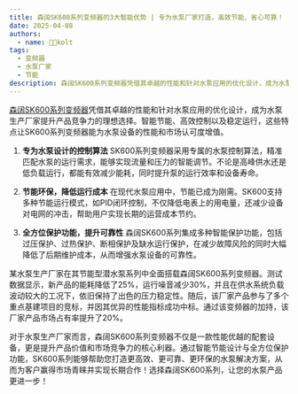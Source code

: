 ```yaml
---
title: 森阔SK600系列变频器的3大智能优势 | 专为水泵厂家打造，高效节能、省心可靠！
date: 2025-04-08
authors:
  - name: 🧑‍💼kolt
tags:
  - 变频器
  - 水泵厂家
  - 节能
description: 森阔SK600系列变频器凭借其卓越的性能和针对水泵应用的优化设计，成为水泵生产厂家提升产品竞争力的理想选择。智能节能、高效控制以及稳定运行，这些特点让SK600系列变频器能为水泵设备的性能和市场认可度增值。
---
```




[森阔SK600系列变频器](/products/vfd/)凭借其卓越的性能和针对水泵应用的优化设计，成为水泵生产厂家提升产品竞争力的理想选择。智能节能、高效控制以及稳定运行，这些特点让SK600系列变频器能为水泵设备的性能和市场认可度增值。



1. **专为水泵设计的控制算法**
   SK600系列变频器采用专属的水泵控制算法，精准匹配水泵的运行需求，能够实现流量和压力的智能调节。不论是高峰供水还是低负载运行，都能有效减少能耗，同时提升泵的运行效率和设备寿命。

2. **节能环保，降低运行成本**
   在现代水泵应用中，节能已成为刚需。SK600支持多种节能运行模式，如PID闭环控制，不仅降低电表上的用电量，还减少设备对电网的冲击，帮助用户实现长期的运营成本节约。

3. **全方位保护功能，提升可靠性**
   森阔SK600系列集成多种智能保护功能，包括过压保护、过热保护、断相保护及缺水运行保护，在减少故障风险的同时大幅降低了后期维护成本，从而增强水泵设备的可靠性。

某水泵生产厂家在其节能型潜水泵系列中全面搭载森阔SK600系列变频器。测试数据显示，新产品的能耗降低了25%，运行噪音减少30%，并且在供水系统负载波动较大的工况下，依旧保持了出色的压力稳定性。随后，该厂家产品参与了多个重点基建项目的竞标，并因其优异的性能指标成功中标。通过该变频器的加持，该厂家产品市场占有率提升了20%。

对于水泵生产厂家而言，森阔SK600系列变频器不仅是一款性能优越的配套设备，更是提升产品价值和市场竞争力的核心利器。通过智能节能设计与全方位保护功能，SK600系列能够帮助您打造更高效、更可靠、更环保的水泵解决方案，从而为客户赢得市场青睐并实现长期合作！选择森阔SK600系列，让您的水泵产品更进一步！


